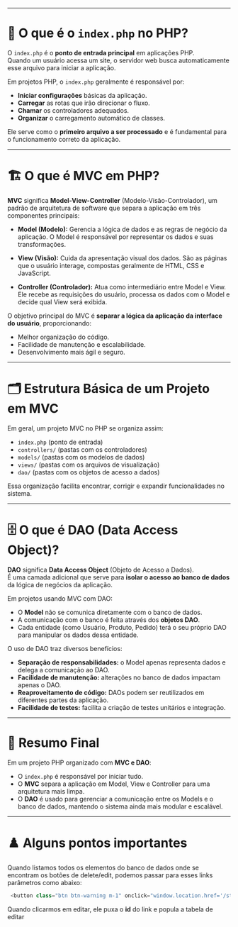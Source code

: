 
---

# 📄 O que é o `index.php` no PHP?

O `index.php` é o **ponto de entrada principal** em aplicações PHP.  
Quando um usuário acessa um site, o servidor web busca automaticamente esse arquivo para iniciar a aplicação.

Em projetos PHP, o `index.php` geralmente é responsável por:

- **Iniciar configurações** básicas da aplicação.
- **Carregar** as rotas que irão direcionar o fluxo.
- **Chamar** os controladores adequados.
- **Organizar** o carregamento automático de classes.

Ele serve como o **primeiro arquivo a ser processado** e é fundamental para o funcionamento correto da aplicação.

---

# 🏗️ O que é MVC em PHP?

**MVC** significa **Model-View-Controller** (Modelo-Visão-Controlador), um padrão de arquitetura de software que separa a aplicação em três componentes principais:

- **Model (Modelo):** Gerencia a lógica de dados e as regras de negócio da aplicação. O Model é responsável por representar os dados e suas transformações.
  
- **View (Visão):** Cuida da apresentação visual dos dados. São as páginas que o usuário interage, compostas geralmente de HTML, CSS e JavaScript.
  
- **Controller (Controlador):** Atua como intermediário entre Model e View. Ele recebe as requisições do usuário, processa os dados com o Model e decide qual View será exibida.

O objetivo principal do MVC é **separar a lógica da aplicação da interface do usuário**, proporcionando:

- Melhor organização do código.
- Facilidade de manutenção e escalabilidade.
- Desenvolvimento mais ágil e seguro.

---

# 🗂️ Estrutura Básica de um Projeto em MVC

Em geral, um projeto MVC no PHP se organiza assim:

- `index.php` (ponto de entrada)
- `controllers/` (pastas com os controladores)
- `models/` (pastas com os modelos de dados)
- `views/` (pastas com os arquivos de visualização)
- `dao/` (pastas com os objetos de acesso a dados)

Essa organização facilita encontrar, corrigir e expandir funcionalidades no sistema.

---

# 🗄️ O que é DAO (Data Access Object)?

**DAO** significa **Data Access Object** (Objeto de Acesso a Dados).  
É uma camada adicional que serve para **isolar o acesso ao banco de dados** da lógica de negócios da aplicação.

Em projetos usando MVC com DAO:

- O **Model** não se comunica diretamente com o banco de dados.
- A comunicação com o banco é feita através dos **objetos DAO**.
- Cada entidade (como Usuário, Produto, Pedido) terá o seu próprio DAO para manipular os dados dessa entidade.

O uso de DAO traz diversos benefícios:

- **Separação de responsabilidades:** o Model apenas representa dados e delega a comunicação ao DAO.
- **Facilidade de manutenção:** alterações no banco de dados impactam apenas o DAO.
- **Reaproveitamento de código:** DAOs podem ser reutilizados em diferentes partes da aplicação.
- **Facilidade de testes:** facilita a criação de testes unitários e integração.

---

# 🎯 Resumo Final

Em um projeto PHP organizado com **MVC e DAO**:

- O `index.php` é responsável por iniciar tudo.
- O **MVC** separa a aplicação em Model, View e Controller para uma arquitetura mais limpa.
- O **DAO** é usado para gerenciar a comunicação entre os Models e o banco de dados, mantendo o sistema ainda mais modular e escalável.

---

# ♟️ Alguns pontos importantes

Quando listamos todos os elementos do banco de dados onde se encontram os botões de delete/edit, podemos passar para esses links parâmetros como abaixo:

```javascript
 <button class="btn btn-warning m-1" onclick="window.location.href='/stones/form?id=<?= $item->id ?>';">✏</button>
```

Quando clicarmos em editar, ele puxa o **id** do link e popula a tabela de editar

 
